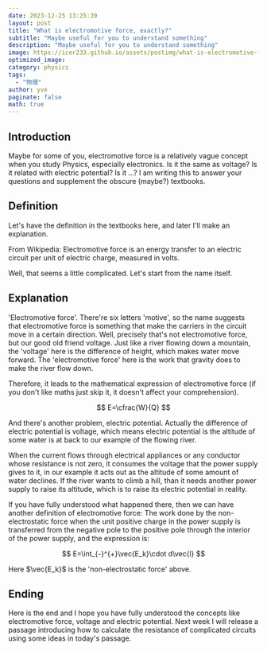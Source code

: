 ```yaml
---
date: 2023-12-25 13:25:39
layout: post
title: "What is electromotive force, exactly?"
subtitle: "Maybe useful for you to understand something"
description: "Maybe useful for you to understand something"
image: https://icer233.github.io/assets/postimg/what-is-electromotive-force-exactly/cover.jpg
optimized_image:
category: physics
tags:
  - "物理"
author: yve
paginate: false
math: true
---
```


## Introduction

Maybe for some of you, electromotive force is a relatively vague concept when you study Physics, especially electronics. Is it the same as voltage? Is it related with electric potential? Is it ...? I am writing this to answer your questions and supplement the obscure (maybe?) textbooks.

## Definition

Let's have the definition in the textbooks here, and later I'll make an explanation.

From Wikipedia: Electromotive force is an energy transfer to an electric circuit per unit of electric charge, measured in volts.

Well, that seems a little complicated. Let's start from the name itself.

## Explanation

'Electromotive force'. There're six letters 'motive', so the name suggests that electromotive force is something that make the carriers in the circuit move in a certain direction. Well, precisely that's not electromotive force, but our good old friend voltage. Just like a river flowing down a mountain, the 'voltage' here is the difference of height, which makes water move forward. The 'electromotive force' here is the work that gravity does to make the river flow down.

Therefore, it leads to the mathematical expression of electromotive force (if you don't like maths just skip it, it doesn't affect your comprehension).


$$
E=\cfrac{W}{Q}
$$


And there's another problem, electric potential. Actually the difference of electric potential is voltage, which means electric potential is the altitude of some water is at back to our example of the flowing river. 

When the current flows through electrical appliances or any conductor whose resistance is not zero, it consumes the voltage that the power supply gives to it, in our example it acts out as the altitude of some amount of water declines. If the river wants to climb a hill, than it needs another power supply to raise its altitude, which is to raise its electric potential in reality.

If you have fully understood what happened there, then we can have another definition of electromotive force: The work done by the non-electrostatic force when the unit positive charge in the power supply is transferred from the negative pole to the positive pole through the interior of the power supply, and the expression is:


$$
E=\int_{-}^{+}\vec{E_k}\cdot d\vec{l}
$$


Here $\vec{E_k}$ is the 'non-electrostatic force' above.

## Ending

Here is the end and I hope you have fully understood the concepts like electromotive force, voltage and electric potential. Next week I will release a passage introducing how to calculate the resistance of complicated circuits using some ideas in today's passage.
